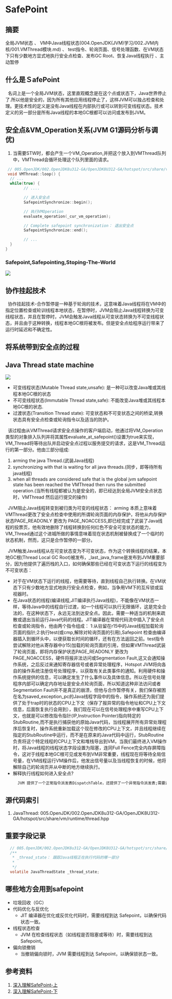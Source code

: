 # SafePoint
## 摘要
全局JVM状态 、 VM中Java线程状态(004.OpenJDK(JVM)学习/002.JVM内核/001.VMThread模块.md) 、 test指令、轮询页面、信号处理函数、在VM状态下只有少数地方显式地执行安全点检查、发布GC Root、恢复Java线程执行 、主动暂停

## 什么是ＳafePoint
&nbsp;&nbsp;名词上是一个全局JVM状态，这里直观概念是在这个点或状态下，Java世界停止了.所以他是安全的，因为所有其他应用线程停止了，这样JVM可以独占检查和处理。更技术性的定义是没有Java线程在内部执行或可以转到可变线程状态。技术定义的另一部分是所有Java线程的本地GC根都可以访问或发布到JVM。

## 安全点&VM_Operation关系(JVM G1源码分析与调优)
1. 当需要STW时，都会产生一个VM_Operation,并把这个放入到VMThread队列中，VMThread会循环处理这个队列里面的请求。
```c
 // 005.OpenJDK/002.OpenJDK8u312-GA/OpenJDK8U312-GA/hotspot/src/share/vm/runtime/vmThread.cpp
 void VMThread::loop() {
  // ...
  while(true) {
        // ....

        // 进入安全点
        SafepointSynchronize::begin();

        // 执行VMOperation
        evaluate_operation(_cur_vm_operation);

        // Complete safepoint synchronization： 退出安全点
        SafepointSynchronize::end();

        // ...
  }
}
```
### Safepoint,Safepointing,Stoping-The-World
<img src="./pics/2022-10-22_22-35.png"/>

## 协作挂起技术
&nbsp;&nbsp;协作挂起技术-合作暂停是一种基于轮询的技术，这意味着Java线程将在VM中的指定位置检查或轮训线程本地状态，在暂停时，JVM会阻止Java线程转换为可变线程状态，并且在暂停时，JVM会触发Java线程从可变状态转换为不可变线程状态，并且由于这种转换，线程本地GC根将被发布。但是安全点给程序运行带来了运行时延迟和不确定性。

## 将系统带到安全点的过程
## Java Thread state machine
<img src="./pics/2022-10-22_01-25.png"/>

  - 可变线程状态(Mutable Thread state,unsafe): 是一种可以改变Java堆或其线程本地GC根的状态
  - 不可变线程状态(Immutable Thread state,safe): 不能改变Java堆或其线程本地GC根的状态.
  - 过渡状态(Transition Thread state): 可变状态和不可变状态之间的桥梁,转换状态具有安全点检查或轮询指令以及适当的防护。

&nbsp;&nbsp;该过程由从VMThread请求安全点操作的客户端启动，他通过将VM_Operation类型的对象排入队列并将其属性evaluate_at_safepoint()设置为true来实现，VM_Thread将等待出队并启动安全点过程以服务提交的请求，这是VM_Thread运行的第一部分。他由三部分组成:
1. arming the java Thread.(武装Java线程)
2. synchronizing with that is waiting for all java threads.(同步，即等待所有java线程)
3. when all threads are considered safe that is the global jvm safepoint state has been reached the VMThread then runs the submitted operation.(当所有线程都被认为是安全的，即已经达到全局JVM安全点状态时，VMThread 然后运行提交的操作)

&nbsp;&nbsp;JVM阻止Java线程转变到被归类为可变的线程状态： arming 本质上意味着VMThread更改了安全点检查中使用的所谓轮询页面的内存保护，将他从内存保护状态PAGE_READONLY 更改为 PAGE_NOACCESS,即已经完成了武装了Java线程的投票页，他有效地删除了线程转换到任何红色不安全可变状态的能力，VM_Thread通过这个进城所做的事情意味着现在状态机制被替换成了一个临时的状态机制，然而，这只是合作暂停的一部分。

&nbsp;&nbsp;JVM触发Java线程从在可变状态变为不可变状态，作为这个转换线程的结果，本地GC根(Thread Local GC Root)被发布，_last_java_frame是发布到JVM重要部分，因为他提供了遍历栈的入口，如何确保那些已经在可变状态下运行的线程变为不可变状态：
- 对于在VM状态下运行的线程，他需要等待，直到线程自己执行转换。在VM状态下只有少数地方显式地执行安全点检查，例如，当争用VM下的互斥锁或监视器时。
- 在Java状态的线程(编译线程,JIT编译执行Java线程)，不能像在VM状态一样，等待Java中的线程自行过渡，如一个线程可以执行无限循环，这是完全合法的，在这种状态下，永远无法到达安全点。因此，需要一种适当的机制来疏散或退出当前运行Java代码的线程。JIT编译器在常规代码流中插入了安全点检查或轮询指令，他由两个指令组成： 1:从驻留在r15中的Java线程加载轮询页面的指针;2:执行test(或cmp,解除对轮询页面的引用),Safepoint 检查由编译器插入到循环头中，以便获取长时间的循环，还有在方法返回之前。test指令尝试解除对他从寄存器中(r15)加载的轮询页面的引用，但如果VMThread武装了轮询页面，即将内存保护状态PAGE_READONLY 更改为 PAGE_NOACCESS，硬件将报非法访问或Segmentation Fault,这又会通知操作系统，之后反过来通知寄存器信号或者异常处理程序，Hotspot JVM将向各自的操作系统注册信号处理程序，以获取有关此类事件的通知。利用硬件和操作系统提供的信息，可以确定发生了什么事件以及具体信息。所以在信号处理程序内部可以确定内存地址是安全点轮询页面，所以知道这种非法访问或者Segmentation Fault并不是真正的崩溃，但他与合作暂停有关，我们保存被困在名为saved_exception_pc的Java线程字段中的指令，操作系统还为我们提供了处于trap时的状态的CPU上下文（保存了报异常的指令地址和CPU上下文信息，后面恢复执行会用到），我们现在可以在信号处理程序中重写CPU上下文，也就是可以修改指令指针(IP,Instruction Pointer)指向特定的StubRoutine,而不是执行捕获他的原始Java代码，当线程展开所有异常处理程序后恢复时，操作系统重新加载这个现在修改的CPU上下文，并且线程继续在指定的StubRoutine中运行，而不是在原来的Java代码中运行，StubRoutine 负责将这个特定线程的CPU上下文和堆栈导出到VM，当我们最终进入VM操作时，将Java线程的线程状态字段设置为阻塞，连同Full Fence完全内存屏障指令，这对于线程本地GC根可见或发布到VM非常重要，线程现在将等待全局信号量，在VM线程运行VM操作后，他发出信号量以及当线程恢复的时候，他将解除自己的轮询页并从中断的地方继续执行。
- 解释执行线程如何进入安全点?
  ```txt
    JVM 提供了一个正常指令派发表DispatchTable，还提供了一个异常指令派发表;需要进入安全点的时候，JVM会用异常指令派发表替换这个正常指令派发表。那么当前字节码指令执行完毕之后在执行下一条字节码指令时就会进入到异常指令派发表。异常指令派发表中所有的TOS(栈顶状态缓存)都会去执行InterpreterRuntime::at_safepoint();,最终进入安全点。
  ```



## 源代码索引
1. JavaThread: 005.OpenJDK/002.OpenJDK8u312-GA/OpenJDK8U312-GA/hotspot/src/share/vm/runtime/thread.hpp

## 重要字段记录
```c
  // 005.OpenJDK/002.OpenJDK8u312-GA/OpenJDK8U312-GA/hotspot/src/share/vm/runtime/thread.hpp
  /**
   * _thread_state： 跟踪Java线程正在执行代码的哪一部分
   * 
   */ 
  volatile JavaThreadState _thread_state;
```

## 哪些地方会用到safepoint
- 垃圾回收（GC）
-  代码优化与反优化
   + JIT 编译器在优化或反优化代码时，需要线程到达 Safepoint，以确保代码状态一致。
- 线程状态检查
   + JVM 在检查线程状态（如线程是否阻塞或等待）时，需要线程到达 Safepoint。
- 偏向锁撤销
   + 当撤销偏向锁时，JVM 需要线程到达 Safepoint，以确保锁状态一致。

## 参考资料
1. [深入理解SafePoint-上](./safepoint-001-782909118-1-16.mp4)
2. [深入理解SafePoint-下](./safepoint-002-782909122-1-16.mp4)